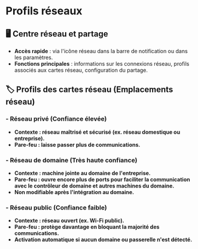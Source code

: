 # Profils réseaux

## **🖥️ Centre réseau et partage**

- **Accès rapide** : via l'icône réseau dans la barre de notification ou dans les paramètres.
- **Fonctions principales** : informations sur les connexions réseau, profils associés aux cartes réseau, configuration du partage.



## **🏷️ Profils des cartes réseau (Emplacements réseau)**

### - **Réseau privé** (Confiance élevée)
  - **Contexte : réseau maîtrisé et sécurisé (ex. réseau domestique ou entreprise).**
  - **Pare-feu : laisse passer plus de communications.**



### - **Réseau de domaine** (Très haute confiance)
  - **Contexte : machine jointe au domaine de l'entreprise.**
  - **Pare-feu : ouvre encore plus de ports pour faciliter la communication avec le contrôleur de domaine et autres machines du domaine.**
  - **Non modifiable après l'intégration au domaine.**



### - **Réseau public** (Confiance faible)
  - **Contexte : réseau ouvert (ex. Wi-Fi public).**
  - **Pare-feu : protège davantage en bloquant la majorité des communications.**
  - **Activation automatique si aucun domaine ou passerelle n'est détecté.**
